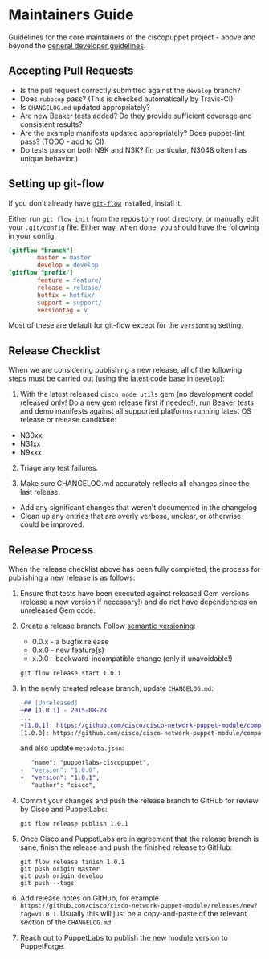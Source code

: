 # Maintainers Guide

Guidelines for the core maintainers of the ciscopuppet project - above and beyond the [general developer guidelines](../CONTRIBUTING.md).

## Accepting Pull Requests

* Is the pull request correctly submitted against the `develop` branch?
* Does `rubocop` pass? (This is checked automatically by Travis-CI)
* Is `CHANGELOG.md` updated appropriately?
* Are new Beaker tests added? Do they provide sufficient coverage and consistent results?
* Are the example manifests updated appropriately? Does puppet-lint pass? (TODO - add to CI)
* Do tests pass on both N9K and N3K? (In particular, N3048 often has unique behavior.)

## Setting up git-flow

If you don't already have [`git-flow`](https://github.com/petervanderdoes/gitflow/) installed, install it.

Either run `git flow init` from the repository root directory, or manually edit your `.git/config` file. Either way, when done, you should have the following in your config:

```ini
[gitflow "branch"]
        master = master
        develop = develop
[gitflow "prefix"]
        feature = feature/
        release = release/
        hotfix = hotfix/
        support = support/
        versiontag = v
```

Most of these are default for git-flow except for the `versiontag` setting.

## Release Checklist

When we are considering publishing a new release, all of the following steps must be carried out (using the latest code base in `develop`):

1. With the latest released `cisco_node_utils` gem (no development code!
released only! Do a new gem release first if needed!), run Beaker tests and
demo manifests against all supported platforms running latest OS release or
release candidate:
  * N30xx
  * N31xx
  * N9xxx

2. Triage any test failures.

3. Make sure CHANGELOG.md accurately reflects all changes since the last release.
  * Add any significant changes that weren't documented in the changelog
  * Clean up any entries that are overly verbose, unclear, or otherwise could be improved.

## Release Process

When the release checklist above has been fully completed, the process for publishing a new release is as follows:


1. Ensure that tests have been executed against released Gem versions (release a new version if necessary!) and do not have dependencies on unreleased Gem code.

2. Create a release branch. Follow [semantic versioning](http://semver.org):
    * 0.0.x - a bugfix release
    * 0.x.0 - new feature(s)
    * x.0.0 - backward-incompatible change (only if unavoidable!)

    ```
    git flow release start 1.0.1
    ```

3. In the newly created release branch, update `CHANGELOG.md`:

    ```diff
    -## [Unreleased]
    +## [1.0.1] - 2015-08-28
    ...
    +[1.0.1]: https://github.com/cisco/cisco-network-puppet-module/compare/v1.0.0...v1.0.1
    [1.0.0]: https://github.com/cisco/cisco-network-puppet-module/compare/v0.9.0...v1.0.0
    ```
    
    and also update `metadata.json`:
    
    ```diff
       "name": "puppetlabs-ciscopuppet",
    -  "version": "1.0.0",
    +  "version": "1.0.1",
       "author": "cisco",
    ```
    
4. Commit your changes and push the release branch to GitHub for review by Cisco and PuppetLabs:

	```
	git flow release publish 1.0.1
	```
	
5. Once Cisco and PuppetLabs are in agreement that the release branch is sane, finish the release and push the finished release to GitHub:

    ```
    git flow release finish 1.0.1
    git push origin master
    git push origin develop
    git push --tags
    ```

6. Add release notes on GitHub, for example `https://github.com/cisco/cisco-network-puppet-module/releases/new?tag=v1.0.1`. Usually this will just be a copy-and-paste of the relevant section of the `CHANGELOG.md`.

7. Reach out to PuppetLabs to publish the new module version to PuppetForge.
